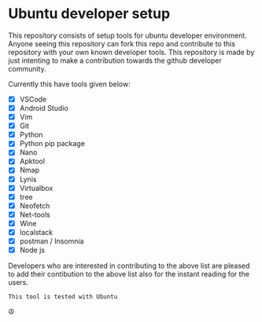 # Ubuntu developer setup

This repository consists of setup tools for ubuntu developer environment. Anyone seeing this repository can fork this repo and contribute to this repository with your own known developer tools. This repository is made by just intenting to make a contribution towards the github developer community.

Currently this have tools given below:

- [x] VSCode
- [x] Android Studio
- [x] Vim
- [x] Git
- [x] Python
- [x] Python pip package
- [x] Nano
- [x] Apktool
- [x] Nmap
- [x] Lynis
- [x] Virtualbox
- [x] tree
- [x] Neofetch
- [x] Net-tools
- [x] Wine
- [x] localstack
- [x] postman / Insomnia
- [x] Node js

Developers who are interested in contributing to the above list are pleased to add their contibution to the above list also for the instant reading for the users.

```
This tool is tested with Ubuntu
```

☮️
